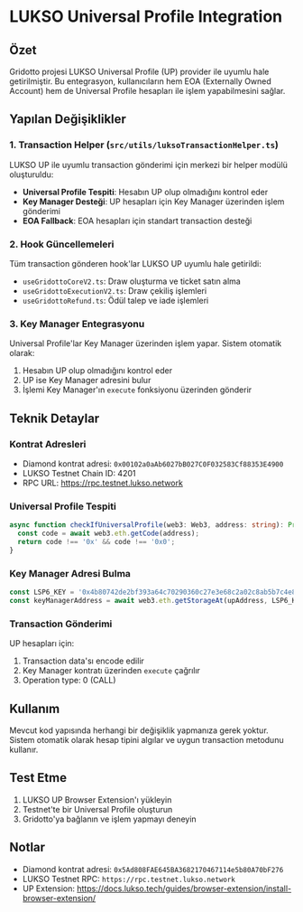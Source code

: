 # LUKSO Universal Profile Integration

## Özet

Gridotto projesi LUKSO Universal Profile (UP) provider ile uyumlu hale getirilmiştir. Bu entegrasyon, kullanıcıların hem EOA (Externally Owned Account) hem de Universal Profile hesapları ile işlem yapabilmesini sağlar.

## Yapılan Değişiklikler

### 1. Transaction Helper (`src/utils/luksoTransactionHelper.ts`)

LUKSO UP ile uyumlu transaction gönderimi için merkezi bir helper modülü oluşturuldu:

- **Universal Profile Tespiti**: Hesabın UP olup olmadığını kontrol eder
- **Key Manager Desteği**: UP hesapları için Key Manager üzerinden işlem gönderimi
- **EOA Fallback**: EOA hesapları için standart transaction desteği

### 2. Hook Güncellemeleri

Tüm transaction gönderen hook'lar LUKSO UP uyumlu hale getirildi:

- `useGridottoCoreV2.ts`: Draw oluşturma ve ticket satın alma
- `useGridottoExecutionV2.ts`: Draw çekiliş işlemleri
- `useGridottoRefund.ts`: Ödül talep ve iade işlemleri

### 3. Key Manager Entegrasyonu

Universal Profile'lar Key Manager üzerinden işlem yapar. Sistem otomatik olarak:

1. Hesabın UP olup olmadığını kontrol eder
2. UP ise Key Manager adresini bulur
3. İşlemi Key Manager'ın `execute` fonksiyonu üzerinden gönderir

## Teknik Detaylar

### Kontrat Adresleri

- Diamond kontrat adresi: `0x00102a0aAb6027bB027C0F032583Cf88353E4900`
- LUKSO Testnet Chain ID: 4201
- RPC URL: https://rpc.testnet.lukso.network

### Universal Profile Tespiti

```typescript
async function checkIfUniversalProfile(web3: Web3, address: string): Promise<boolean> {
  const code = await web3.eth.getCode(address);
  return code !== '0x' && code !== '0x0';
}
```

### Key Manager Adresi Bulma

```typescript
const LSP6_KEY = '0x4b80742de2bf393a64c70290360c27e3e68c2a02c8ab5b7c4e88e3a5f6c02a9e';
const keyManagerAddress = await web3.eth.getStorageAt(upAddress, LSP6_KEY);
```

### Transaction Gönderimi

UP hesapları için:
1. Transaction data'sı encode edilir
2. Key Manager kontratı üzerinden `execute` çağrılır
3. Operation type: 0 (CALL)

## Kullanım

Mevcut kod yapısında herhangi bir değişiklik yapmanıza gerek yoktur. Sistem otomatik olarak hesap tipini algılar ve uygun transaction metodunu kullanır.

## Test Etme

1. LUKSO UP Browser Extension'ı yükleyin
2. Testnet'te bir Universal Profile oluşturun
3. Gridotto'ya bağlanın ve işlem yapmayı deneyin

## Notlar

- Diamond kontrat adresi: `0x5Ad808FAE645BA3682170467114e5b80A70bF276`
- LUKSO Testnet RPC: `https://rpc.testnet.lukso.network`
- UP Extension: https://docs.lukso.tech/guides/browser-extension/install-browser-extension/